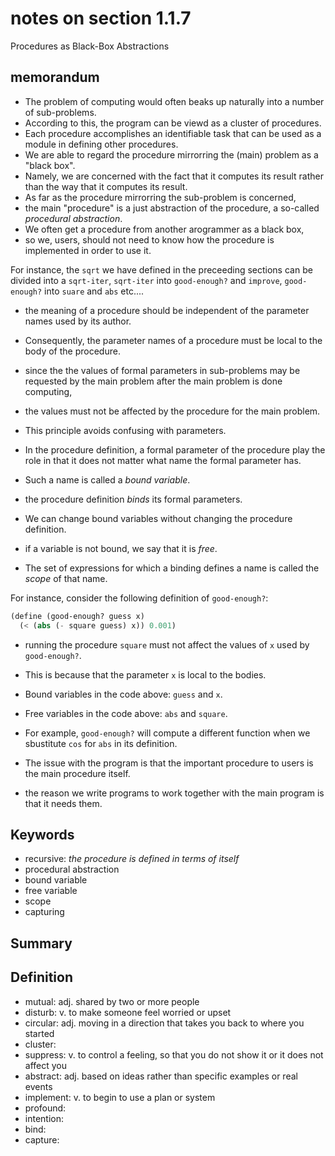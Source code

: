 # notes on section 1.1.7

Procedures as Black-Box Abstractions

## memorandum


* The problem of computing would often beaks up naturally into a number of sub-problems.
* According to this, the program can be viewd as a cluster of procedures.  
* Each procedure accomplishes an identifiable task that can be used as a module in defining other procedures.
* We are able to regard the procedure mirrorring the (main) problem as a "black box".  
* Namely, we are concerned with the fact that it computes its result rather than the way that it computes its result.
* As far as the procedure mirrorring the sub-problem is concerned, 
* the main "procedure" is a just abstraction of the procedure, a so-called *procedural abstraction*.
* We often get a procedure from another arogrammer as a black box,
* so we, users, should not need to know how the procedure is implemented in order to use it.

For instance, the `sqrt` we have defined in the preceeding sections can be divided into a `sqrt-iter`, 
`sqrt-iter` into `good-enough?` and `improve`, `good-enough?` into `suare` and `abs` etc....



* the meaning of a procedure should be independent of the parameter names used by its author.  
* Consequently, the parameter names of a procedure must be local to the body of the procedure.  
* since the the values of formal parameters in sub-problems may be requested by the main problem after the main problem is done computing,
* the values must not be affected by the procedure for the main problem.  
* This principle avoids confusing with parameters.  

* In the procedure definition, a formal parameter of the procedure play the role in that it does not matter what name the formal parameter has.
* Such a name is called a *bound variable*.  
* the procedure definition *binds* its formal parameters.  
* We can change bound variables without changing the procedure definition.  
* if a variable is not bound, we say that it is *free*.  
* The set of expressions for which a binding defines a name is called the *scope* of that name.

For instance, consider the following definition of `good-enough?`:

```scheme
(define (good-enough? guess x)
  (< (abs (- square guess) x)) 0.001)
```

* running the procedure `square` must not affect the values of `x` used by `good-enough?`.  
* This is because that the parameter `x` is local to the bodies.  
* Bound variables in the code above: `guess` and `x`.  
* Free variables in the code above: `abs` and `square`.
* For example, `good-enough?` will compute a different function when we sbustitute `cos` for `abs` in its definition.


* The issue with the program is that the important procedure to users is the main procedure itself.
* the reason we write programs to work together with the main program is that it needs them.

## Keywords

* recursive: *the procedure is defined in terms of itself*
* procedural abstraction 
* bound variable
* free variable
* scope
* capturing

## Summary

## Definition

* mutual: adj. shared by two or more people
* disturb: v. to make someone feel worried or upset
* circular: adj. moving in a direction that takes you back to where you started
* cluster: 
* suppress: v. to control a feeling, so that you do not show it or it does not affect you
* abstract: adj. based on ideas rather than specific examples or real events
* implement: v. to begin to use a plan or system
* profound:
* intention:
* bind:
* capture: 
